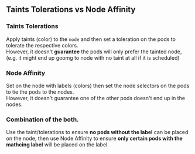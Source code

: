 ## Taints Tolerations vs Node Affinity
### Taints Tolerations
Apply taints (color) to the `node` and then set a toleration on the pods to tolerate the respective colors.\
However, it doesn't **guarantee** the pods will only prefer the tainted node, (e.g. it might end up goomg to node with no taint at all if it is scheduled)

### Node Affinity
Set on the node with labels (colors) then set the node selectors on the pods to tie the pods to the nodes.\
However, it doesn't guarantee one of the other pods doesn't end up in the nodes.

### Combination of the both.
Use the taint/tolerations to ensure **no pods without the label** can be placed on the node, then use Node Affinity to ensure **only certain pods with the mathcing label** will be placed on the label.
